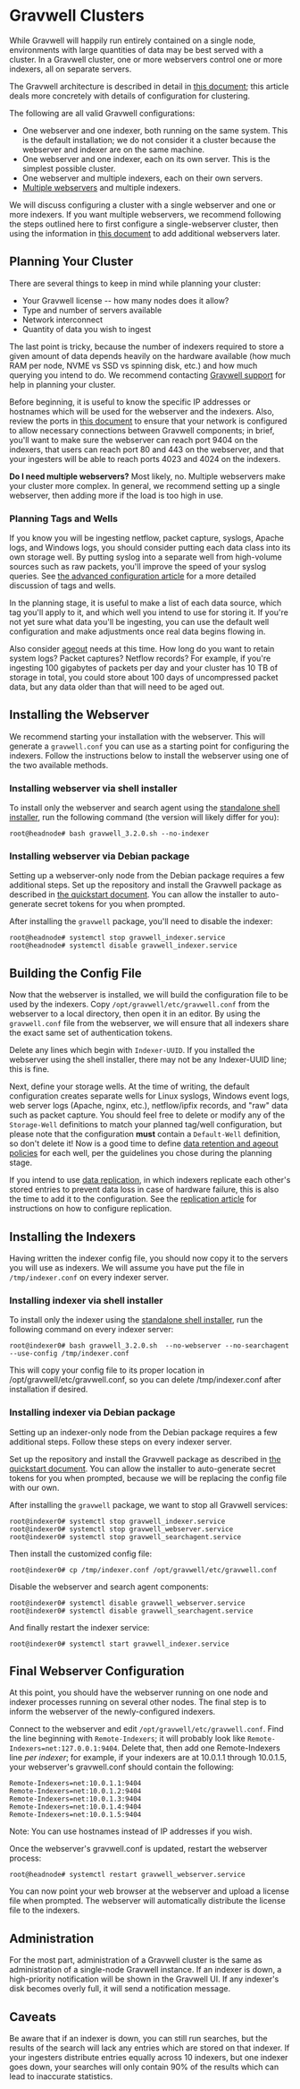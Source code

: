 # Gravwell Clusters

While Gravwell will happily run entirely contained on a single node, environments with large quantities of data may be best served with a cluster. In a Gravwell cluster, one or more webservers control one or more indexers, all on separate servers.

The Gravwell architecture is described in detail in [this document](#!architecture/architecture.md); this article deals more concretely with details of configuration for clustering.

The following are all valid Gravwell configurations:

* One webserver and one indexer, both running on the same system. This is the default installation; we do not consider it a cluster because the webserver and indexer are on the same machine.
* One webserver and one indexer, each on its own server. This is the simplest possible cluster.
* One webserver and multiple indexers, each on their own servers.
* [Multiple webservers](#!distributed/frontend.md) and multiple indexers.

We will discuss configuring a cluster with a single webserver and one or more indexers. If you want multiple webservers, we recommend following the steps outlined here to first configure a single-webserver cluster, then using the information in [this document](#!distributed/frontend.md) to add additional webservers later.

## Planning Your Cluster

There are several things to keep in mind while planning your cluster:

* Your Gravwell license -- how many nodes does it allow?
* Type and number of servers available
* Network interconnect
* Quantity of data you wish to ingest

The last point is tricky, because the number of indexers required to store a given amount of data depends heavily on the hardware available (how much RAM per node, NVME vs SSD vs spinning disk, etc.) and how much querying you intend to do. We recommend contacting [Gravwell support](mailto:support@gravwell.io) for help in planning your cluster.

Before beginning, it is useful to know the specific IP addresses or hostnames which will be used for the webserver and the indexers. Also, review the ports in [this document](#!configuration/networking.md) to ensure that your network is configured to allow necessary connections between Gravwell components; in brief, you'll want to make sure the webserver can reach port 9404 on the indexers, that users can reach port 80 and 443 on the webserver, and that your ingesters will be able to reach ports 4023 and 4024 on the indexers.

**Do I need multiple webservers?** Most likely, no. Multiple webservers make your cluster more complex. In general, we recommend setting up a single webserver, then adding more if the load is too high in use. 

### Planning Tags and Wells

If you know you will be ingesting netflow, packet capture, syslogs, Apache logs, and Windows logs, you should consider putting each data class into its own storage well. By putting syslog into a separate well from high-volume sources such as raw packets, you'll improve the speed of your syslog queries. See [the advanced configuration article](#!configuration/configuration.md#Tags_and_Wells) for a more detailed discussion of tags and wells.

In the planning stage, it is useful to make a list of each data source, which tag you'll apply to it, and which well you intend to use for storing it. If you're not yet sure what data you'll be ingesting, you can use the default well configuration and make adjustments once real data begins flowing in.

Also consider [ageout](#!configuration/ageout.md) needs at this time. How long do you want to retain system logs? Packet captures? Netflow records? For example, if you're ingesting 100 gigabytes of packets per day and your cluster has 10 TB of storage in total, you could store about 100 days of uncompressed packet data, but any data older than that will need to be aged out.

## Installing the Webserver

We recommend starting your installation with the webserver. This will generate a `gravwell.conf` you can use as a starting point for configuring the indexers. Follow the instructions below to install the webserver using one of the two available methods.

### Installing webserver via shell installer

To install only the webserver and search agent using the [standalone shell installer](#!quickstart/downloads.md), run the following command (the version will likely differ for you):

```
root@headnode# bash gravwell_3.2.0.sh --no-indexer
```

### Installing webserver via Debian package

Setting up a webserver-only node from the Debian package requires a few additional steps. Set up the repository and install the Gravwell package as described in [the quickstart document](#!quickstart/quickstart.md#Debian_repository). You can allow the installer to auto-generate secret tokens for you when prompted.

After installing the `gravwell` package, you'll need to disable the indexer:

```
root@headnode# systemctl stop gravwell_indexer.service
root@headnode# systemctl disable gravwell_indexer.service
```

## Building the Config File

Now that the webserver is installed, we will build the configuration file to be used by the indexers. Copy `/opt/gravwell/etc/gravwell.conf` from the webserver to a local directory, then open it in an editor. By using the `gravwell.conf` file from the webserver, we will ensure that all indexers share the exact same set of authentication tokens.

Delete any lines which begin with `Indexer-UUID`. If you installed the webserver using the shell installer, there may not be any Indexer-UUID line; this is fine.

Next, define your storage wells. At the time of writing, the default configuration creates separate wells for Linux syslogs, Windows event logs, web server logs (Apache, nginx, etc.), netflow/ipfix records, and "raw" data such as packet capture. You should feel free to delete or modify any of the `Storage-Well` definitions to match your planned tag/well configuration, but please note that the configuration **must** contain a `Default-Well` definition, so don't delete it! Now is a good time to define [data retention and ageout policies](#!configuration/ageout.md) for each well, per the guidelines you chose during the planning stage.

If you intend to use [data replication](#!configuration/replication.md), in which indexers replicate each other's stored entries to prevent data loss in case of hardware failure, this is also the time to add it to the configuration. See the [replication article](#!configuration/replication.md) for instructions on how to configure replication.

## Installing the Indexers

Having written the indexer config file, you should now copy it to the servers you will use as indexers. We will assume you have put the file in `/tmp/indexer.conf` on every indexer server.

### Installing indexer via shell installer

To install only the indexer using the [standalone shell installer](#!quickstart/downloads.md), run the following command on every indexer server:

```
root@indexer0# bash gravwell_3.2.0.sh  --no-webserver --no-searchagent --use-config /tmp/indexer.conf
```

This will copy your config file to its proper location in /opt/gravwell/etc/gravwell.conf, so you can delete /tmp/indexer.conf after installation if desired.

### Installing indexer via Debian package

Setting up an indexer-only node from the Debian package requires a few additional steps. Follow these steps on every indexer server.

Set up the repository and install the Gravwell package as described in [the quickstart document](#!quickstart/quickstart.md#Debian_repository). You can allow the installer to auto-generate secret tokens for you when prompted, because we will be replacing the config file with our own.

After installing the `gravwell` package, we want to stop all Gravwell services:

```
root@indexer0# systemctl stop gravwell_indexer.service
root@indexer0# systemctl stop gravwell_webserver.service
root@indexer0# systemctl stop gravwell_searchagent.service
```

Then install the customized config file:

```
root@indexer0# cp /tmp/indexer.conf /opt/gravwell/etc/gravwell.conf
```

Disable the webserver and search agent components:

```
root@indexer0# systemctl disable gravwell_webserver.service
root@indexer0# systemctl disable gravwell_searchagent.service
```

And finally restart the indexer service:

```
root@indexer0# systemctl start gravwell_indexer.service
```

## Final Webserver Configuration

At this point, you should have the webserver running on one node and indexer processes running on several other nodes. The final step is to inform the webserver of the newly-configured indexers.

Connect to the webserver and edit `/opt/gravwell/etc/gravwell.conf`. Find the line beginning with `Remote-Indexers`; it will probably look like `Remote-Indexers=net:127.0.0.1:9404`. Delete that, then add one Remote-Indexers line *per indexer*; for example, if your indexers are at 10.0.1.1 through 10.0.1.5, your webserver's gravwell.conf should contain the following:

```
Remote-Indexers=net:10.0.1.1:9404
Remote-Indexers=net:10.0.1.2:9404
Remote-Indexers=net:10.0.1.3:9404
Remote-Indexers=net:10.0.1.4:9404
Remote-Indexers=net:10.0.1.5:9404
```

Note: You can use hostnames instead of IP addresses if you wish.

Once the webserver's gravwell.conf is updated, restart the webserver process:

```
root@headnode# systemctl restart gravwell_webserver.service
```

You can now point your web browser at the webserver and upload a license file when prompted. The webserver will automatically distribute the license file to the indexers.

## Administration

For the most part, administration of a Gravwell cluster is the same as administration of a single-node Gravwell instance. If an indexer is down, a high-priority notification will be shown in the Gravwell UI. If any indexer's disk becomes overly full, it will send a notification message.

## Caveats

Be aware that if an indexer is down, you can still run searches, but the results of the search will lack any entries which are stored on that indexer. If your ingesters distribute entries equally across 10 indexers, but one indexer goes down, your searches will only contain 90% of the results which can lead to inaccurate statistics.
